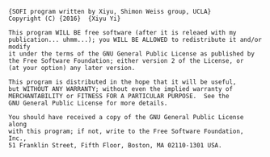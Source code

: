


    {SOFI program written by Xiyu, Shimon Weiss group, UCLA}
    Copyright (C) {2016}  {Xiyu Yi}

    This program WILL BE free software (after it is releaed with my publication... uhmm...); you WILL BE ALLOWED to redistribute it and/or modify
    it under the terms of the GNU General Public License as published by
    the Free Software Foundation; either version 2 of the License, or
    (at your option) any later version.

    This program is distributed in the hope that it will be useful,
    but WITHOUT ANY WARRANTY; without even the implied warranty of
    MERCHANTABILITY or FITNESS FOR A PARTICULAR PURPOSE.  See the
    GNU General Public License for more details.

    You should have received a copy of the GNU General Public License along
    with this program; if not, write to the Free Software Foundation, Inc.,
    51 Franklin Street, Fifth Floor, Boston, MA 02110-1301 USA.
